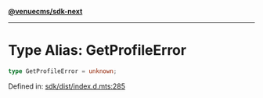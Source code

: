 [**@venuecms/sdk-next**](../Index.md)

***

# Type Alias: GetProfileError

```ts
type GetProfileError = unknown;
```

Defined in: [sdk/dist/index.d.mts:285](https://github.com/venuecms/sdk/blob/1c1bdce3c89568d47e3eb3ec42df293b4e3a3a09/packages/sdk/dist/index.d.mts#L285)

